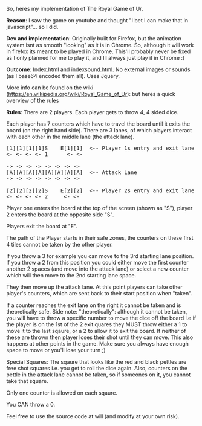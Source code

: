 So, heres my implementation of The Royal Game of Ur.

<b>Reason</b>: I saw the game on youtube and thought "I bet I can make that in javascript"... so I did.

<b>Dev and implementation</b>: Originally built for Firefox, but the animation system isnt as smooth "looking" as it is in
Chrome. So, although it will work in firefox its meant to be played in Chrome. This'll probably never be fixed as I only
planned for me to play it, and Ill always just play it in Chrome :)

<b>Outcome</b>: Index.html and indexsound.html. No external images or sounds (as I base64 encoded them all). Uses Jquery.

More info can be found on the wiki (https://en.wikipedia.org/wiki/Royal_Game_of_Ur): but heres a quick overview of the rules

<b>Rules</b>:
There are 2 players. Each player gets to throw 4, 4 sided dice.

Each player has 7 counters which have to travel the board until it exits the board (on the right hand side).
There are 3 lanes, of which players interact with each other in the middle lane (the attack lane).

<pre>
[1][1][1][1]S    E[1][1]  <-- Player 1s entry and exit lane
<- <- <- <- 1      <- <-

-> -> -> -> -> -> -> ->
[A][A][A][A][A][A][A][A]  <-- Attack Lane
-> -> -> -> -> -> -> ->

[2][2][2][2]S    E[2][2]  <-- Player 2s entry and exit lane
<- <- <- <- 2     <- <-
</pre>

Player one enters the board at the top of the screen (shown as "S"), player 2 enters the board at the opposite side "S".

Players exit the board at "E".

The path of the Player starts in their safe zones, the counters on these first 4 tiles cannot be taken by the other player.

If you throw a 3 for example you can move to the 3rd starting lane position. If you throw a 2 from this position you could
either move the first counter another 2 spaces (and move into the attack lane) or select a new counter which will then move
to the 2nd starting lane space.

They then move up the attack lane. At this point players can take other player's counters, which are sent back to their start 
position when "taken".

If a counter reaches the exit lane on the right it cannot be taken and is theoretically safe. Side note: "theoretically": although
it cannot be taken, you will have to throw a specific number to move the dice off the board i.e if the player is on the 1st of the
2 exit quares they MUST throw either a 1 to move it to the last sqaure, or a 2 to allow it to exit the board. If neither of these
are thrown then player loses their shot until they can move. This also happens at other points in the game. Make sure you always
have enough space to move or you'll lose your turn ;)

Special Squares: The sqaure that looks like the red and black pettles are free shot squares i.e. you get to roll the dice again.
Also, counters on the pettle in the attack lane cannot be taken, so if someones on it, you cannot take that square.

Only one counter is allowed on each sqaure.

You CAN throw a 0.

Feel free to use the source code at will (and modify at your own risk).
